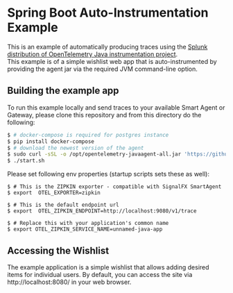 # Spring Boot Auto-Instrumentation Example

This is an example of automatically producing traces using the
[Splunk distribution of OpenTelemetry Java instrumentation project](https://github.com/signalfx/splunk-otel-java).  
This example is of a simple wishlist web app that is auto-instrumented by providing
the agent jar via the required JVM command-line option.

## Building the example app

To run this example locally and send traces to your available Smart Agent or Gateway,
please clone this repository and from this directory do the following:

```bash
$ # docker-compose is required for postgres instance
$ pip install docker-compose
$ # download the newest version of the agent
$ sudo curl -sSL -o /opt/opentelemetry-javaagent-all.jar 'https://github.com/signalfx/signalfx-otel-java/releases/latest/download/signalfx-otel-javaagent-all.jar'
$ ./start.sh
```

Please set following env properties (startup scripts sets these as well):
```
$ # This is the ZIPKIN exporter - compatible with SignalFX SmartAgent
$ export  OTEL_EXPORTER=zipkin

$ # This is the default endpoint url
$ export  OTEL_ZIPKIN_ENDPOINT=http://localhost:9080/v1/trace

$ # Replace this with your application's common name
$ export OTEL_ZIPKIN_SERVICE_NAME=unnamed-java-app
```

## Accessing the Wishlist

The example application is a simple wishlist that allows adding desired items for
individual users.  By default, you can access the site via http://localhost:8080/ in your
web browser.
